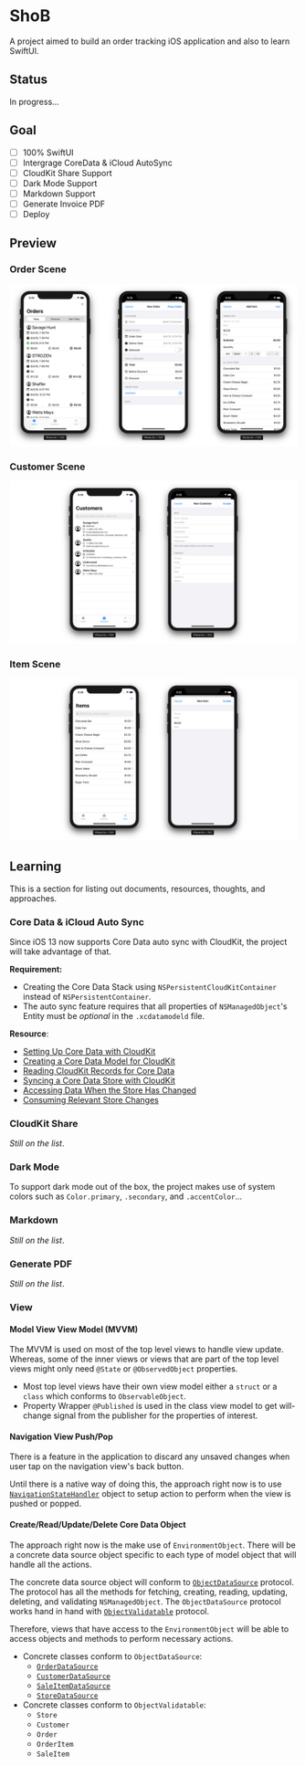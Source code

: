# ShoB

A project aimed to build an order tracking iOS application and also to learn SwiftUI.

## Status

In progress...

## Goal

- [ ] 100% SwiftUI
- [ ] Intergrage CoreData & iCloud AutoSync
- [ ] CloudKit Share Support
- [ ] Dark Mode Support
- [ ] Markdown Support
- [ ] Generate Invoice PDF
- [ ] Deploy

## Preview

### Order Scene

![Order Scene Preview](Preview/order-scene.png)

### Customer Scene

![Customer Scene Preview](Preview/customer-scene.png)

### Item Scene

![Item Scene Preview](Preview/item-scene.png)

## Learning

This is a section for listing out documents, resources, thoughts, and approaches.

### Core Data & iCloud Auto Sync

Since iOS 13 now supports Core Data auto sync with CloudKit, the project will take advantage of that.

**Requirement:**

- Creating the Core Data Stack using `NSPersistentCloudKitContainer` instead of `NSPersistentContainer`.
- The auto sync feature requires that all properties of `NSManagedObject`'s Entity must be *optional* in the `.xcdatamodeld` file.

**Resource**:

- [Setting Up Core Data with CloudKit][Setting Up Core Data with CloudKit]
- [Creating a Core Data Model for CloudKit][Creating a Core Data Model for CloudKit]
- [Reading CloudKit Records for Core Data][Reading CloudKit Records for Core Data]
- [Syncing a Core Data Store with CloudKit][Syncing a Core Data Store with CloudKit]
- [Accessing Data When the Store Has Changed][Accessing Data When the Store Has Changed]
- [Consuming Relevant Store Changes][Consuming Relevant Store Changes]

### CloudKit Share

*Still on the list*.

### Dark Mode

To support dark mode out of the box, the project makes use of system colors such as `Color.primary`, `.secondary`, and `.accentColor`...

### Markdown

*Still on the list*.

### Generate PDF

*Still on the list*.

### View

#### Model View View Model (MVVM)

The MVVM is used on most of the top level views to handle view update. Whereas, some of the inner views or views that are part of the top level views might only need `@State` or `@ObservedObject` properties.

- Most top level views have their own view model either a `struct` or a `class` which conforms to `ObservableObject`.
- Property Wrapper `@Published` is used in the class view model to get will-change signal from the publisher for the properties of interest.

#### Navigation View Push/Pop

There is a feature in the application to discard any unsaved changes when user tap on the navigation view's back button.

Until there is a native way of doing this, the approach right now is to use [`NavigationStateHandler`][NavigationStateHandler] object to setup action to perform when the view is pushed or popped.

#### Create/Read/Update/Delete Core Data Object

The approach right now is the make use of `EnvironmentObject`. There will be a concrete data source object specific to each type of model object that will handle all the actions.

The concrete data source object will conform to [`ObjectDataSource`][ObjectDataSource] protocol. The protocol has all the methods for fetching, creating, reading, updating, deleting, and validating `NSManagedObject`. The `ObjectDataSource` protocol works hand in hand with [`ObjectValidatable`][ObjectValidatable] protocol.

Therefore, views that have access to the `EnvironmentObject` will be able to access objects and methods to perform necessary actions.

- Concrete classes conform to `ObjectDataSource`:
  - [`OrderDataSource`][OrderDataSource]
  - [`CustomerDataSource`][CustomerDataSource]
  - [`SaleItemDataSource`][SaleItemDataSource]
  - [`StoreDataSource`][StoreDataSource]
- Concrete classes conform to `ObjectValidatable`:
  - `Store`
  - `Customer`
  - `Order`
  - `OrderItem`
  - `SaleItem`

<!-- MARK: - Link -->

[NavigationStateHandler]: https://github.com/iDara09/ShoB/blob/master/ShoB/Utility/NavigationStateHandler.swift

[ObjectValidatable]: https://github.com/iDara09/ShoB/blob/master/ShoB/DataSource/ObjectValidatable.swift

[ObjectDataSource]: https://github.com/iDara09/ShoB/blob/master/ShoB/DataSource/ObjectDataSource.swift

[CustomerDataSource]: https://github.com/iDara09/ShoB/blob/master/ShoB/DataSource/CustomerDataSource.swift

[OrderDataSource]: https://github.com/iDara09/ShoB/blob/master/ShoB/DataSource/OrderDataSource.swift

[SaleItemDataSource]: https://github.com/iDara09/ShoB/blob/master/ShoB/DataSource/SaleItemDataSource.swift

[StoreDataSource]: https://github.com/iDara09/ShoB/blob/master/ShoB/DataSource/StoreDataSource.swift

[Setting Up Core Data with CloudKit]: https://developer.apple.com/documentation/coredata/mirroring_a_core_data_store_with_cloudkit/setting_up_core_data_with_cloudkit

[Creating a Core Data Model for CloudKit]: https://developer.apple.com/documentation/coredata/mirroring_a_core_data_store_with_cloudkit/creating_a_core_data_model_for_cloudkit

[Reading CloudKit Records for Core Data]: https://developer.apple.com/documentation/coredata/mirroring_a_core_data_store_with_cloudkit/reading_cloudkit_records_for_core_data

[Syncing a Core Data Store with CloudKit]: https://developer.apple.com/documentation/coredata/mirroring_a_core_data_store_with_cloudkit/syncing_a_core_data_store_with_cloudkit

[Accessing Data When the Store Has Changed]: https://developer.apple.com/documentation/coredata/accessing_data_when_the_store_has_changed

[Consuming Relevant Store Changes]: https://developer.apple.com/documentation/coredata/consuming_relevant_store_changes
